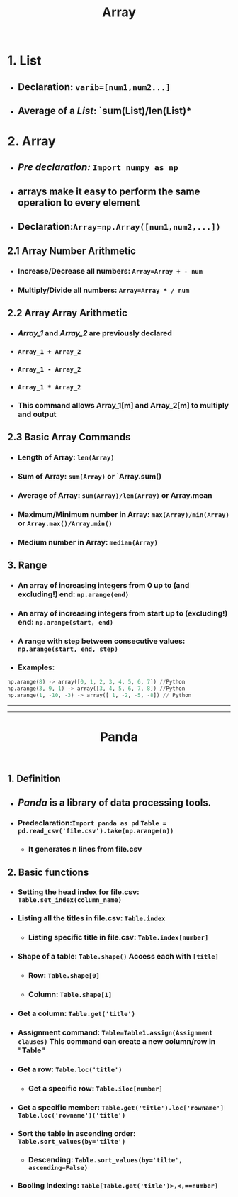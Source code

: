 <div align="center">
  
# Array

<br>
</div>

# 1. List
* ## Declaration: `varib=[num1,num2...]`
* ## Average of a *List*: `sum(List)/len(List)*
# 2. Array
* ## *Pre declaration:* `Import numpy as np`  
* ## arrays make it easy to perform the same operation to every element
* ## Declaration:`Array=np.Array([num1,num2,...])`
## 2.1 Array Number Arithmetic
* ### Increase/Decrease all numbers: `Array=Array + - num`
* ### Multiply/Divide all numbers: `Array=Array * / num`
## 2.2 Array Array Arithmetic
* ### *Array_1* and *Array_2* are previously declared
* ### `Array_1 + Array_2`
* ### `Array_1 - Array_2`
* ### `Array_1 * Array_2` 
* ### This command allows Array_1[m] and Array_2[m] to multiply and output
## 2.3 Basic Array Commands
* ### Length of Array: `len(Array)`
* ### Sum of Array: `sum(Array)` or `Array.sum()
* ### Average of Array: `sum(Array)/len(Array)` or Array.mean
* ### Maximum/Minimum number in Array: `max(Array)/min(Array)` or `Array.max()/Array.min()`
* ### Medium number in Array: `median(Array)`
## 3. Range
* ### An array of increasing integers from 0 up to (and excluding!) end: `np.arange(end)`
* ### An array of increasing integers from start up to (excluding!) end: `np.arange(start, end)`
* ### A range with step between consecutive values: `np.arange(start, end, step)`
* ### Examples:
```Python
np.arange(8) -> array([0, 1, 2, 3, 4, 5, 6, 7]) //Python
np.arange(3, 9, 1) -> array([3, 4, 5, 6, 7, 8]) //Python
np.arange(1, -10, -3) -> array([ 1, -2, -5, -8]) // Python
```
*******
*******
<div align="center">
  
# Panda

<br>
</div>

## 1. Definition
* ## *Panda* is a library of data processing tools.
* ### Predeclaration:`Import panda as pd` `Table = pd.read_csv('file.csv').take(np.arange(n))`
  * ###    It generates n lines from file.csv
## 2. Basic functions
* ### Setting the head index for file.csv: `Table.set_index(column_name)`
* ### Listing all the titles in file.csv: `Table.index`
    * ### Listing specific title in file.csv: `Table.index[number]`
* ### Shape of a table: `Table.shape()` Access each with `[title]`
    * ### Row: `Table.shape[0]`
    * ### Column: `Table.shape[1]`
* ### Get a column: `Table.get('title')`
* ### Assignment command: `Table=Table1.assign(Assignment clauses)` This command can create a new column/row in "Table"
* ### Get a row: `Table.loc('title')`
  * ### Get a specific row: `Table.iloc[number]`
* ### Get a specific member: `Table.get('title').loc['rowname']` `Table.loc('rowname')('title')`
* ### Sort the table in ascending order: `Table.sort_values(by='tilte')`
  * ### Descending: `Table.sort_values(by='tilte', ascending=False)`
* ### Booling Indexing: `Table[Table.get('title')>,<,==number]`
